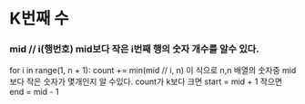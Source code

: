 # K번째 수
### mid // i(행번호) mid보다 작은 i번째 행의 숫자 개수를 알수 있다.
for i in range(1, n + 1):
    count += min(mid // i, n) 이 식으로 n,n 배열의 숫자중 mid보다 작은 숫자가 몇개인지 알 수있다.
count가 k보다 크면 start = mid + 1 작으면 end = mid - 1